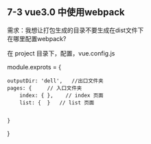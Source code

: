 ## 7-3 vue3.0 中使用webpack

需求：我想让打包生成的目录不要生成在dist文件下  
在哪里配置webpack?

在 project 目录下，配置，vue.config.js 


module.exprots = {
	
	outputDir: 'dell',   //出口文件夹
	pages: {     // 入口文件夹
		index: { },    // index 页面
		list: {  }   // list 页面
	
	
	}   
	 

}